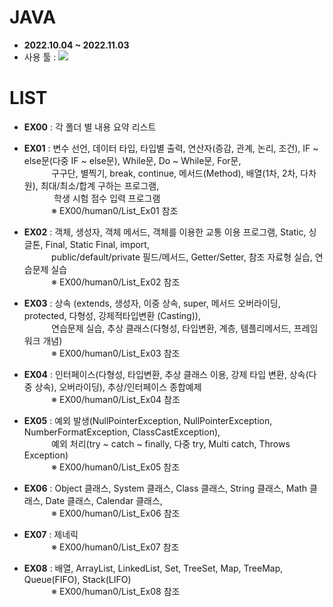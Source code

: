 # JAVA
- <b>2022.10.04 ~ 2022.11.03</b>
- 사용 툴 : <img src="https://img.shields.io/badge/Eclipse IDE-2C2255?style=flat&logo=Eclipse IDE&logoColor=white"/>

# LIST
- __EX00__ : 각 폴더 별 내용 요약 리스트

- __EX01__ : 변수 선언, 데이터 타입, 타입별 출력, 연산자(증감, 관계, 논리, 조건), IF ~ else문(다중 IF ~ else문),
            While문, Do ~ While문, For문, <br/>&nbsp;&nbsp;&nbsp;&nbsp;&nbsp;&nbsp;&nbsp;&nbsp;&nbsp;&nbsp;
            구구단, 별찍기, break, continue, 메서드(Method), 배열(1차, 2차, 다차원), 최대/최소/합계 구하는 프로그램, <br/>&nbsp;&nbsp;&nbsp;&nbsp;&nbsp;&nbsp;&nbsp;&nbsp;&nbsp;&nbsp;&nbsp;
            학생 시험 점수 입력 프로그램
            <br/>&nbsp;&nbsp;&nbsp;&nbsp;&nbsp;&nbsp;&nbsp;&nbsp;&nbsp;&nbsp;&nbsp;※ EX00/human0/List_Ex01 참조
    
- __EX02__ : 객체, 생성자, 객체 메서드, 객체를 이용한 교통 이용 프로그램, Static, 싱글톤, Final, Static Final, 
            import,
            <br/>&nbsp;&nbsp;&nbsp;&nbsp;&nbsp;&nbsp;&nbsp;&nbsp;&nbsp;&nbsp;
            public/default/private 필드/메서드, Getter/Setter, 참조 자료형 실습, 연습문제 실습
            <br/>&nbsp;&nbsp;&nbsp;&nbsp;&nbsp;&nbsp;&nbsp;&nbsp;&nbsp;&nbsp;
            ※ EX00/human0/List_Ex02 참조

- __EX03__ : 상속 (extends, 생성자, 이중 상속, super, 메서드 오버라이딩, protected, 다형성, 강제적타입변환
            (Casting)), <br/>&nbsp;&nbsp;&nbsp;&nbsp;&nbsp;&nbsp;&nbsp;&nbsp;&nbsp;&nbsp;
            연습문제 실습, 추상 클래스(다형성, 타입변환, 계층, 템플리메서드, 프레임 워크 개념)
            <br/>&nbsp;&nbsp;&nbsp;&nbsp;&nbsp;&nbsp;&nbsp;&nbsp;&nbsp;&nbsp;
            ※ EX00/human0/List_Ex03 참조

- __EX04__ : 인터페이스(다형성, 타입변환, 추상 클래스 이용, 강제 타입 변환, 상속(다중 상속), 오버라이딩), 
            추상/인터페이스 종합예제
            <br/>&nbsp;&nbsp;&nbsp;&nbsp;&nbsp;&nbsp;&nbsp;&nbsp;&nbsp;&nbsp;
            ※ EX00/human0/List_Ex04 참조
    
- __EX05__ : 예외 발생(NullPointerException, NullPointerException, NumberFormatException, ClassCastException),
            <br/>&nbsp;&nbsp;&nbsp;&nbsp;&nbsp;&nbsp;&nbsp;&nbsp;&nbsp;&nbsp;
            예외 처리(try ~ catch ~ finally, 다중 try, Multi catch, Throws Exception)
            <br/>&nbsp;&nbsp;&nbsp;&nbsp;&nbsp;&nbsp;&nbsp;&nbsp;&nbsp;&nbsp;
            ※ EX00/human0/List_Ex05 참조

- __EX06__ : Object 클래스, System 클래스, Class 클래스, String 클래스, Math 클래스, Date 클래스, Calendar 클래스,
            <br/>&nbsp;&nbsp;&nbsp;&nbsp;&nbsp;&nbsp;&nbsp;&nbsp;&nbsp;&nbsp;
            ※ EX00/human0/List_Ex06 참조

- __EX07__ : 제네릭
            <br/>&nbsp;&nbsp;&nbsp;&nbsp;&nbsp;&nbsp;&nbsp;&nbsp;&nbsp;&nbsp;
            ※ EX00/human0/List_Ex07 참조

- __EX08__ : 배열, ArrayList, LinkedList, Set, TreeSet, Map, TreeMap, Queue(FIFO), Stack(LIFO)
            <br/>&nbsp;&nbsp;&nbsp;&nbsp;&nbsp;&nbsp;&nbsp;&nbsp;&nbsp;&nbsp;
            ※ EX00/human0/List_Ex08 참조